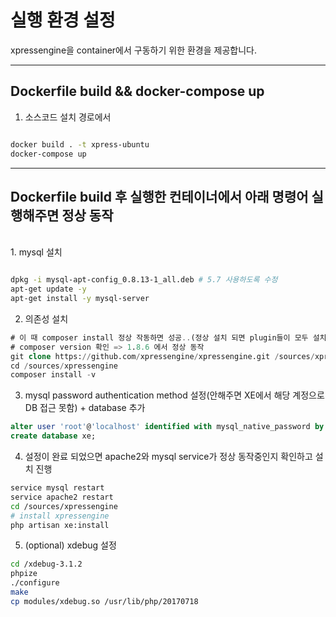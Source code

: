 # 실행 환경 설정

xpressengine을 container에서 구동하기 위한 환경을 제공합니다.

---
## Dockerfile build && docker-compose up

1. 소스코드 설치 경로에서
```bash

docker build . -t xpress-ubuntu
docker-compose up

```


---
## Dockerfile build 후 실행한 컨테이너에서 아래 명령어 실행해주면 정상 동작
<br>
1. mysql 설치

```bash

dpkg -i mysql-apt-config_0.8.13-1_all.deb # 5.7 사용하도록 수정
apt-get update -y
apt-get install -y mysql-server
```

2. 의존성 설치

```sql
# 이 때 composer install 정상 작동하면 성공..(정상 설치 되면 plugin들이 모두 설치됨)
# composer version 확인 => 1.8.6 에서 정상 동작
git clone https://github.com/xpressengine/xpressengine.git /sources/xpressengine
cd /sources/xpressengine
composer install -v
```

3. mysql password authentication method 설정(안해주면 XE에서 해당 계정으로 DB 접근 못함) + database 추가

```sql
alter user 'root'@'localhost' identified with mysql_native_password by 'password';
create database xe;
```

4. 설정이 완료 되었으면 apache2와 mysql service가 정상 동작중인지 확인하고 설치 진행
```bash
service mysql restart
service apache2 restart
cd /sources/xpressengine
# install xpressengine
php artisan xe:install
```

5. (optional) xdebug 설정
```bash
cd /xdebug-3.1.2
phpize
./configure
make
cp modules/xdebug.so /usr/lib/php/20170718
```
